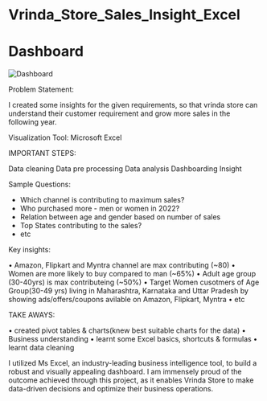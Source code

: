 # Vrinda_Store_Sales_Insight_Excel

# Dashboard
![Dashboard](https://github.com/Ash-pixel10/Vrinda_Store_Sales_Insight_Excel/assets/83878199/2b366be6-71c8-4925-a250-21ffd1d25123)

Problem Statement: 

I created some insights for the given requirements, so that vrinda store can understand their customer requirement and grow more sales in the following year.

Visualization Tool: Microsoft Excel

IMPORTANT STEPS:

Data cleaning
Data pre processing
Data analysis
Dashboarding
Insight

Sample Questions:

* Which channel is contributing to maximum sales?
* Who purchased more - men or women in 2022?
* Relation between age and gender based on number of sales
* Top States contributing to the sales?
* etc
  
Key insights:

• Amazon, Flipkart and Myntra channel are max contributing (~80)
• Women are more likely to buy compared to man (~65%)
• Adult age group (30-40yrs) is max contributeing (~50%)
• Target Women cusotmers of Age Group(30-49 yrs) living in Maharashtra, Karnataka and Uttar Pradesh by showing ads/offers/coupons avilable on Amazon, Flipkart, Myntra
• etc

TAKE AWAYS:

• created pivot tables & charts(knew best suitable charts for the data)
• Business understanding
• learnt some Excel basics, shortcuts & formulas
• learnt data cleaning

I utilized Ms Excel, an industry-leading business intelligence tool, to build a robust and visually appealing dashboard. 
I am immensely proud of the outcome achieved through this project, as it enables Vrinda Store to make data-driven decisions and optimize their business operations.

